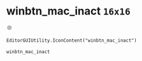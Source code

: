 # winbtn_mac_inact `16x16`
<img src="/img/winbtn_mac_inact.png" width=16 height=16>

``` CSharp
EditorGUIUtility.IconContent("winbtn_mac_inact")
```
```
winbtn_mac_inact
```
